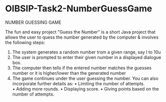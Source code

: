 # OIBSIP-Task2-NumberGuessGame
NUMBER GUESSING GAME

The fun and easy project "Guess the Number" is a short Java project that allows the user to quess the number generated by the computer & involves the following steps:
1. The system generates a random number trom a given range, say I to 10u
2. The user is prompted to enter their given number in a displayed dialogue box.
3. The computer then tells if the entered number matches the guesses number or it is higher/lower than the generated number
4. The game continues under the user guessing the number.
You can also incorporate further details as:
• Limiting the number of attempts.  
• Adding more rounds.
• Displaying score.
• Giving points based on the number of attempts.
